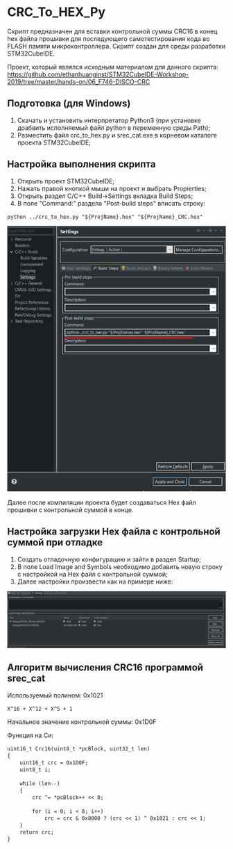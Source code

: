 # CRC_To_HEX_Py

Скрипт предназначен для вставки контрольной суммы CRC16 в конец hex файла прошивки для последующего самотестирования кода во FLASH памяти микроконтроллера.
Скрипт создан для среды разработки STM32CubeIDE.

Проект, который являлся исходным материалом для данного скрипта: https://github.com/ethanhuanginst/STM32CubeIDE-Workshop-2019/tree/master/hands-on/06_F746-DISCO-CRC

## Подготовка (для Windows)

1. Скачать и установить интерпретатор Python3 (при установке доабвить исполняемый файл python в переменную среды Path);
2. Разместить файл crc_to_hex.py и srec_cat.exe в корневом каталоге проекта STM32CubeIDE;

## Настройка выполнения скрипта

1. Открыть проект STM32CubeIDE;
2. Нажать правой кнопкой мыши на проект и выбрать Propierties;
3. Открыть раздел C/C++ Build->Settings вкладка Build Steps;
4. В поле "Command:" раздела "Post-build steps" вписать строку:

```
python ../crc_to_hex.py "${ProjName}.hex" "${ProjName}_CRC.hex"
```
![Скриншот настройки выполнения](Resources/settings.png)


Далее после компиляции проекта будет создаваться Hex файл прошивки с контрольной суммой в конце.

## Настройка загрузки Hex файла с контрольной суммой при отладке

1. Создать отладочную конфигурацию и зайти в раздел Startup;
2. В поле Load Image and Symbols необходимо добавить новую строку с настройкой на Hex файл с контрольной суммой;
3. Далее настройки произвести как на примере ниже:

![Скриншот настройки загрузки](Resources/debug_settings.png)

## Алгоритм вычисления CRC16 программой srec_cat

Используемый полином: 0x1021 
```
X^16 + X^12 + X^5 + 1
```
Начальное значение контрольной суммы: 0x1D0F

Функция на Си:

```
uint16_t Crc16(uint8_t *pcBlock, uint32_t len)
{
    uint16_t crc = 0x1D0F;
    uint8_t i;

    while (len--)
    {
        crc ^= *pcBlock++ << 8;

        for (i = 0; i < 8; i++)
            crc = crc & 0x8000 ? (crc << 1) ^ 0x1021 : crc << 1;
    }
    return crc;
}
```

